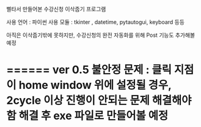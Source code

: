 삘타서 만들어본 수강신청 이삭줍기 프로그램

사용 언어 : 파이썬
사용 모듈 : tkinter , datetime, pytautogui, keyboard 등등

아직은 이삭줍기밖에 못하지만, 수강신청의 완전 자동화를 위해 Post 기능도 추가해볼 예정

======
ver 0.5
불안정 문제 : 클릭 지점이 home window 위에 설정될 경우, 2cycle 이상 진행이 안되는 문제 해결해야 함
해결 후 exe 파일로 만들어볼 예정
======
